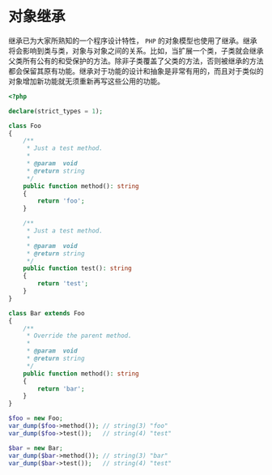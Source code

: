 # 对象继承

继承已为大家所熟知的一个程序设计特性， `PHP` 的对象模型也使用了继承。继承将会影响到类与类，对象与对象之间的关系。比如，当扩展一个类，子类就会继承父类所有公有的和受保护的方法。除非子类覆盖了父类的方法，否则被继承的方法都会保留其原有功能。继承对于功能的设计和抽象是非常有用的，而且对于类似的对象增加新功能就无须重新再写这些公用的功能。

```php
<?php

declare(strict_types = 1);

class Foo
{
    /**
     * Just a test method.
     *
     * @param  void
     * @return string
     */
    public function method(): string
    {
        return 'foo';
    }

    /**
     * Just a test method.
     *
     * @param  void
     * @return string
     */
    public function test(): string
    {
        return 'test';
    }
}

class Bar extends Foo
{
    /**
     * Override the parent method.
     *
     * @param  void
     * @return string
     */
    public function method(): string
    {
        return 'bar';
    }
}

$foo = new Foo;
var_dump($foo->method()); // string(3) "foo"
var_dump($foo->test());   // string(4) "test"

$bar = new Bar;
var_dump($bar->method()); // string(3) "bar"
var_dump($bar->test());   // string(4) "test"

```

